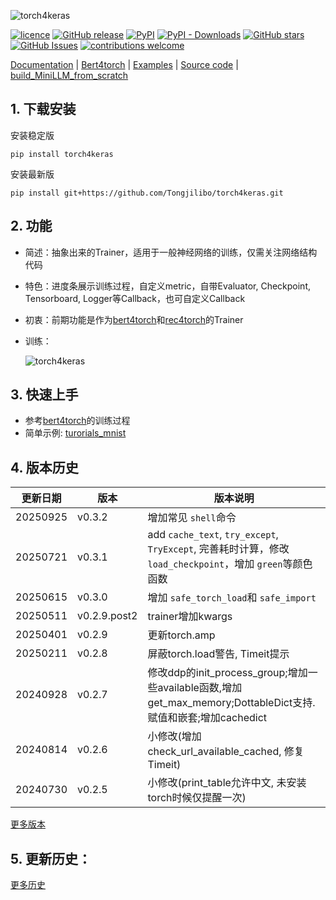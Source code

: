 ![torch4keras](./docs/pics/torch4keras.png)

[![licence](https://img.shields.io/github/license/Tongjilibo/torch4keras.svg?maxAge=3600)](https://github.com/Tongjilibo/torch4keras/blob/master/LICENSE)
[![GitHub release](https://img.shields.io/github/release/Tongjilibo/torch4keras.svg?maxAge=3600)](https://github.com/Tongjilibo/torch4keras/releases)
[![PyPI](https://img.shields.io/pypi/v/torch4keras?label=pypi%20package)](https://pypi.org/project/torch4keras/)
[![PyPI - Downloads](https://img.shields.io/pypi/dm/torch4keras)](https://pypistats.org/packages/torch4keras)
[![GitHub stars](https://img.shields.io/github/stars/Tongjilibo/torch4keras?style=social)](https://github.com/Tongjilibo/torch4keras)
[![GitHub Issues](https://img.shields.io/github/issues/Tongjilibo/torch4keras.svg)](https://github.com/Tongjilibo/torch4keras/issues)
[![contributions welcome](https://img.shields.io/badge/contributions-welcome-brightgreen.svg?style=flat)](https://github.com/Tongjilibo/torch4keras/issues)

[Documentation](https://torch4keras.readthedocs.io) |
[Bert4torch](https://github.com/Tongjilibo/bert4torch) |
[Examples](https://github.com/Tongjilibo/torch4keras/blob/master/examples) |
[Source code](https://github.com/Tongjilibo/torch4keras) |
[build_MiniLLM_from_scratch](https://github.com/Tongjilibo/build_MiniLLM_from_scratch)

## 1. 下载安装

安装稳定版

```shell
pip install torch4keras
```

安装最新版

```shell
pip install git+https://github.com/Tongjilibo/torch4keras.git
```

## 2. 功能

- 简述：抽象出来的Trainer，适用于一般神经网络的训练，仅需关注网络结构代码
- 特色：进度条展示训练过程，自定义metric，自带Evaluator, Checkpoint, Tensorboard, Logger等Callback，也可自定义Callback
- 初衷：前期功能是作为[bert4torch](https://github.com/Tongjilibo/bert4torch)和[rec4torch](https://github.com/Tongjilibo/rec4torch)的Trainer
- 训练：

  ![torch4keras](./docs/pics/training_process.gif)

## 3. 快速上手

- 参考[bert4torch](https://github.com/Tongjilibo/bert4torch)的训练过程
- 简单示例: [turorials_mnist](https://github.com/Tongjilibo/torch4keras/blob/master/examples/turorials_mnist.py)

## 4. 版本历史

| 更新日期 | 版本         | 版本说明                                                                                                            |
| -------- | ------------ | ------------------------------------------------------------------------------------------------------------------- |
| 20250925 | v0.3.2       | 增加常见 `shell`命令                                                                                              |
| 20250721 | v0.3.1       | add `cache_text`, `try_except`, `TryExcept`, 完善耗时计算，修改 `load_checkpoint`，增加 `green`等颜色函数 |
| 20250615 | v0.3.0       | 增加 `safe_torch_load`和 `safe_import`                                                                          |
| 20250511 | v0.2.9.post2 | trainer增加kwargs                                                                                                   |
| 20250401 | v0.2.9       | 更新torch.amp                                                                                                       |
| 20250211 | v0.2.8       | 屏蔽torch.load警告, Timeit提示                                                                                      |
| 20240928 | v0.2.7       | 修改ddp的init_process_group;增加一些available函数,增加get_max_memory;DottableDict支持.赋值和嵌套;增加cachedict      |
| 20240814 | v0.2.6       | 小修改(增加check_url_available_cached, 修复Timeit)                                                                  |
| 20240730 | v0.2.5       | 小修改(print_table允许中文, 未安装torch时候仅提醒一次)                                                              |

[更多版本](https://github.com/Tongjilibo/torch4keras/blob/master/docs/Update.md)

## 5. 更新历史：

[更多历史](https://github.com/Tongjilibo/torch4keras/blob/master/docs/History.md)
